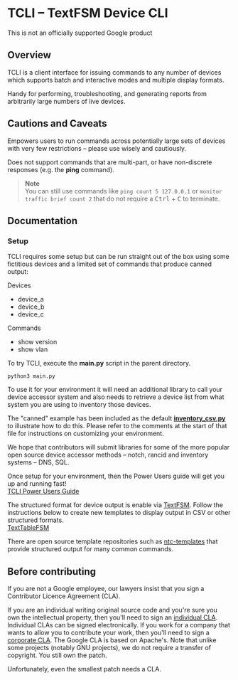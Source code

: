 # TCLI – TextFSM Device CLI

This is not an officially supported Google product

## Overview

TCLI is a client interface for issuing commands to any number of devices
which supports batch and interactive modes and multiple display formats.

Handy for performing, troubleshooting, and generating reports from
arbitrarily large numbers of live devices.

## Cautions and Caveats

Empowers users to run commands across potentially large sets of devices with
very few restrictions – please use wisely and cautiously.

Does not support commands that are multi-part, or have non-discrete responses
(e.g. the **ping** command).

> **Note**<br>
> You can still use commands like `ping count 5 127.0.0.1` or
`monitor traffic brief count 2` that do not require a <kbd>Ctrl</kbd> + <kbd>C</kbd> to terminate.

## Documentation

### Setup
TCLI requires some setup but can be run straight out of the box using some
fictitious devices and a limited set of commands that produce canned output:

Devices

   * device_a
   * device_b
   * device_c

Commands

   * show version
   * show vlan

To try TCLI, execute the **main.py** script in the parent directory.

    python3 main.py

To use it for your environment it will need an additional library to call
your device accessor system and also needs to retrieve a device list from
what system you are using to inventory those devices.

The "canned" example has been included as the default [**inventory_csv.py**](https://github.com/google/tcli/blob/master/tcli/inventory_csv.py) to
illustrate how to do this. Please refer to the comments at the start of that
file for instructions on customizing your environment.

We hope that contributors will submit libraries for some of the more
popular open source device accessor methods – notch, rancid and inventory systems – DNS, SQL.

Once setup for your environment, then the Power Users guide will get you up and running fast!<br>
[TCLI Power Users Guide](https://github.com/google/tcli/wiki/TCLI-Power-Users-Guide)

The structured format for device output is enable via [TextFSM](https://github.com/google/tcli).
Follow the instructions below to create new templates to display output in CSV or other structured formats.<br>
[TextTableFSM](https://github.com/google/textfsm/wiki/Code-Lab)

There are open source template repositories such as [ntc-templates](https://github.com/networktocode/ntc-templates)
that provide structured output for many common commands.

Before contributing
-------------------
If you are not a Google employee, our lawyers insist that you sign a Contributor
Licence Agreement (CLA).

If you are an individual writing original source code and you're sure you own
the intellectual property, then you'll need to sign an
[individual CLA](https://cla.developers.google.com/about/google-individual).
Individual CLAs can be signed electronically. If you work for a company that
wants to allow you to contribute your work, then you'll need to sign a
[corporate CLA](https://cla.developers.google.com/clas).
The Google CLA is based on Apache's. Note that unlike some projects
(notably GNU projects), we do not require a transfer of copyright. You still own
the patch.

Unfortunately, even the smallest patch needs a CLA.
